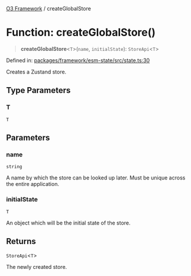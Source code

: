 [O3 Framework](../API.md) / createGlobalStore

# Function: createGlobalStore()

> **createGlobalStore**\<`T`\>(`name`, `initialState`): `StoreApi`\<`T`\>

Defined in: [packages/framework/esm-state/src/state.ts:30](https://github.com/habeshabro/openmrs-esm-core/blob/main/packages/framework/esm-state/src/state.ts#L30)

Creates a Zustand store.

## Type Parameters

### T

`T`

## Parameters

### name

`string`

A name by which the store can be looked up later.
   Must be unique across the entire application.

### initialState

`T`

An object which will be the initial state of the store.

## Returns

`StoreApi`\<`T`\>

The newly created store.
